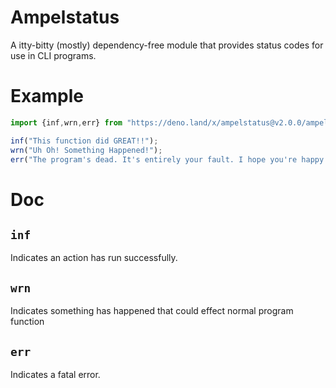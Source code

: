 # Ampelstatus

A itty-bitty (mostly) dependency-free module that provides status codes for use in CLI programs.

# Example
```js
import {inf,wrn,err} from "https://deno.land/x/ampelstatus@v2.0.0/ampelstatus.ts"

inf("This function did GREAT!!");
wrn("Uh Oh! Something Happened!");
err("The program's dead. It's entirely your fault. I hope you're happy.");
```

# Doc
## `inf`
Indicates an action has run successfully. 

## `wrn`
Indicates something has happened that could effect normal program function

## `err`
Indicates a fatal error.
